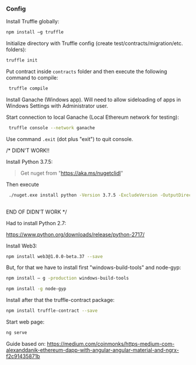### Config

Install Truffle globally:

```bash
npm install –g truffle
```
 
Initialize directory with Truffle config (create test/contracts/migration/etc. folders):
 
```bash
truffle init
```
 
Put contract inside `contracts` folder and then execute the following command to compile:
 
```bash
 truffle compile
```
 
Install Ganache (Windows app). Will need to allow sideloading of apps in Windows
Settings with Administrator user.
 
Start connection to local Ganache (Local Ethereum network for testing):
```bash
 truffle console --network ganache
 ```

Use command `.exit` (dot plus "exit") to quit console. 

/*
DIDN'T WORK!!

Install Python 3.7.5:

> Get nuget from "https://aka.ms/nugetclidl"

Then execute 
```bash
 ./nuget.exe install python -Version 3.7.5 -ExcludeVersion -OutputDirectory .
 
```
END OF DIDN'T WORK
*/

Had to install Python 2.7:

https://www.python.org/downloads/release/python-2717/

Install Web3:

```bash
npm install web3@1.0.0-beta.37 --save
```

But, for that we have to install first "windows-build-tools" and node-gyp:

```bash
npm install — g -production windows-build-tools
```

```bash
npm install -g node-gyp
```

Install after that the truffle-contract package:

```bash
npm install truffle-contract --save
```


Start web page:

```bash
ng serve
```


Guide based on: https://medium.com/coinmonks/https-medium-com-alexanddanik-ethereum-dapp-with-angular-angular-material-and-ngrx-f2c91435871b
